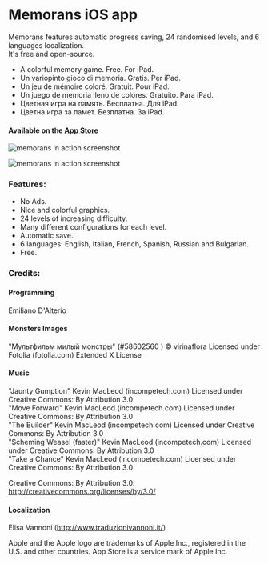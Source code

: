 # Memorans iOS app

Memorans features automatic progress saving, 24 randomised levels, and 6 languages localization.    
It's free and open-source.     

* A colorful memory game. Free. For iPad.
* Un variopinto gioco di memoria. Gratis. Per iPad.
* Un jeu de mémoire coloré. Gratuit. Pour iPad.
* Un juego de memoria lleno de colores. Gratuito. Para iPad.
* Цветная игра на память. Бесплатна. Для iPad.
* Цветна игра за памет. Безплатна. За iPad.

#### Available on the [App Store](https://itunes.apple.com/app/memorans/id914969431?ls=1&mt=8)

![memorans in action screenshot](http://3.bp.blogspot.com/-Hu1CkPptYKY/VAX_aPfc-pI/AAAAAAAAAXs/s25yduOOf60/s1600/s01-small.png)

![memorans in action screenshot](http://1.bp.blogspot.com/-6IH7mOrWfxk/VAX_aKBUqiI/AAAAAAAAAX0/XAkkbqIUBPg/s1600/s02-small.png)

### Features:

* No Ads.
* Nice and colorful graphics.
* 24 levels of increasing difficulty.
* Many different configurations for each level.
* Automatic save.
* 6 languages: English, Italian, French, Spanish, Russian and Bulgarian.
* Free.

### Credits:

#### Programming  
Emiliano D'Alterio

#### Monsters Images  
"Мультфильм милый монстры" (#58602560 ) © virinaflora Licensed under Fotolia (fotolia.com) Extended X License

#### Music
"Jaunty Gumption" Kevin MacLeod (incompetech.com)
Licensed under Creative Commons: By Attribution 3.0  
"Move Forward" Kevin MacLeod (incompetech.com)
Licensed under Creative Commons: By Attribution 3.0  
"The Builder" Kevin MacLeod (incompetech.com)
Licensed under Creative Commons: By Attribution 3.0  
"Scheming Weasel (faster)" Kevin MacLeod (incompetech.com)
Licensed under Creative Commons: By Attribution 3.0  
"Take a Chance" Kevin MacLeod (incompetech.com)
Licensed under Creative Commons: By Attribution 3.0  

Creative Commons: By Attribution 3.0:
http://creativecommons.org/licenses/by/3.0/

#### Localization  
Elisa Vannoni (http://www.traduzionivannoni.it/)  



Apple and the Apple logo are trademarks of Apple Inc., registered in the U.S. and other countries. App Store is a service mark of Apple Inc.
